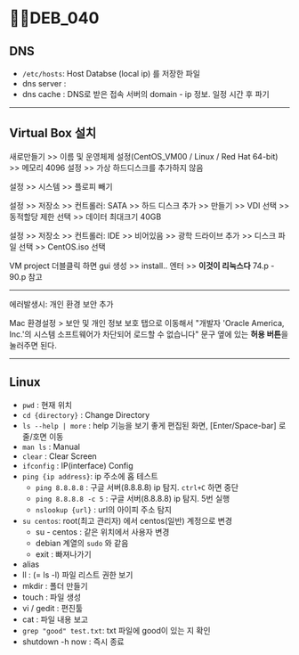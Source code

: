 # DEB_040



## DNS

* `/etc/hosts`: Host Databse (local ip) 를 저장한 파일 
* dns server : 
* dns cache : DNS로 받은 접속 서버의 domain - ip 정보. 일정 시간 후 파기

---

## Virtual Box 설치

새로만들기 >> 이름 및 운영체제 설정(CentOS_VM00 / Linux / Red Hat 64-bit) >> 메모리 4096 설정 >> 가상 하드디스크를 추가하지 않음

설정 >> 시스템 >> 플로피 빼기

설정 >> 저장소 >> 컨트롤러: SATA >> 하드 디스크 추가 >> 만들기 >> VDI 선택 >> 동적할당 제한 선택 >> 데이터 최대크기 40GB

설정 >> 저장소 >> 컨트롤러: IDE >> 비어있음 >> 광학 드라이브 추가 >> 디스크 파일 선택 >> CentOS.iso 선택

VM project 더블클릭 하면 gui 생성 >> install.. 엔터 >> **이것이 리눅스다** 74.p - 90.p 참고

---

에러발생시: 개인 환경 보안 추가

Mac 환경설정 > 보안 및 개인 정보 보호 탭으로 이동해서 "개발자 'Oracle America, Inc.'의 시스템 소프트웨어가 차단되어 로드할 수 없습니다" 문구 옆에 있는 **허용 버튼**을 눌러주면 된다.

---

## Linux

* `pwd` : 현재 위치
* `cd {directory}` : Change Directory
* `ls --help | more` : help 기능을 보기 좋게 편집된 화면, [Enter/Space-bar] 로 줄/호면 이동
* `man ls` : Manual
* `clear` : Clear Screen
* `ifconfig` : IP(interface) Config
* `ping {ip address}`: ip 주소에 홉 테스트
  * `ping 8.8.8.8` : 구글 서버(8.8.8.8) ip 탐지. `ctrl+C` 하면 중단
  * `ping 8.8.8.8 -c 5` : 구글 서버(8.8.8.8) ip 탐지. 5번 실행
  * `nslookup {url}` : url의 아이피 주소 탐지
* `su centos`: root(최고 관리자) 에서 centos(일반) 계정으로 변경
  * su - centos : 같은 위치에서 사용자 변경
  * debian 계열의 `sudo` 와 같음
  * exit : 빠져나가기
* alias
* ll : (= ls -l) 파일 리스트 권한 보기
* mkdir : 폴더 만들기
* touch : 파일 생성
* vi / gedit : 편진툴
* cat : 파일 내용 보고
* `grep "good" test.txt`: txt 파일에 good이 있는 지 확인
* shutdown -h now : 즉시 종료
